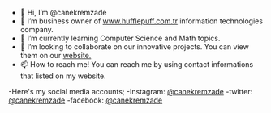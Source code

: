 - 👋 Hi, I’m @canekremzade
- 👀 I’m business owner of www.hufflepuff.com.tr information technologies company.
- 🌱 I’m currently learning Computer Science and Math topics.
- 💞️ I’m looking to collaborate on our innovative projects. You can view them on our <a href="www.hufflepuff.com.tr/our-projects/open-source">website. </a>
- 📫 How to reach me! You can reach me by using contact informations that listed on my website.

-Here's my social media accounts;
-Instagram: <a href="www.instagram.com/canekremzade">@canekremzade</a>
-twitter: <a href="www.twitter.com/canekremzade">@canekremzade</a>
-facebook: <a href="www.facebook.com/canekremzade">@canekremzade</a>

<!---
canekremzade/canekremzade is a ✨ special ✨ repository because its `README.md` (this file) appears on your GitHub profile.
You can click the Preview link to take a look at your changes.
--->
